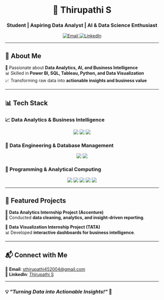 <h1 align="center">🚀 Thirupathi S</h1>  
<h3 align="center">Student | Aspiring Data Analyst | AI & Data Science Enthusiast</h3>  

<p align="center">
  <a href="mailto:sthirupathi452004@gmail.com">
    <img src="https://img.shields.io/badge/Email-D14836?style=flat&logo=gmail&logoColor=white" alt="Email">
  </a>  
  <a href="https://www.linkedin.com/in/thirupathi-s-2517a1295">
    <img src="https://img.shields.io/badge/LinkedIn-0077B5?style=flat&logo=linkedin&logoColor=white" alt="LinkedIn">
  </a>
</p>  

---

## 🚀 About Me  
🎯 Passionate about **Data Analytics, AI, and Business Intelligence**  
📊 Skilled in **Power BI, SQL, Tableau, Python, and Data Visualization**  
📈 Transforming raw data into **actionable insights and business value**  

---

## 📊 Tech Stack  

### **📈 Data Analytics & Business Intelligence**  
<p align="center">
  <img src="https://img.shields.io/badge/Power%20BI-F2C811?style=for-the-badge&logo=powerbi&logoColor=black">
  <img src="https://img.shields.io/badge/Tableau-E97627?style=for-the-badge&logo=tableau&logoColor=white">
  <img src="https://img.shields.io/badge/MS%20Excel-217346?style=for-the-badge&logo=microsoft-excel&logoColor=white">
</p>

### **💾 Data Engineering & Database Management**  
<p align="center">
  <img src="https://img.shields.io/badge/SQL-4479A1?style=for-the-badge&logo=mysql&logoColor=white">
  <img src="https://img.shields.io/badge/DAX-005C9E?style=for-the-badge&logo=microsoft&logoColor=white">
</p>

### **🧠 Programming & Analytical Computing**  
<p align="center">
  <img src="https://img.shields.io/badge/Python-3776AB?style=for-the-badge&logo=python&logoColor=white">
  <img src="https://img.shields.io/badge/Pandas-150458?style=for-the-badge&logo=pandas&logoColor=white">
  <img src="https://img.shields.io/badge/NumPy-013243?style=for-the-badge&logo=numpy&logoColor=white">
  <img src="https://img.shields.io/badge/Matplotlib-11557C?style=for-the-badge&logo=python&logoColor=white">
  <img src="https://img.shields.io/badge/Seaborn-008080?style=for-the-badge&logo=python&logoColor=white">
</p>

---

## 📂 Featured Projects  

🔹 **Data Analytics Internship Project (Accenture)**  
🚀 Conducted **data cleaning, analytics, and insight-driven reporting**.  

🔹 **Data Visualization Internship Project (TATA)**  
📊 Developed **interactive dashboards for business intelligence**.  

---

## 📬 Connect with Me  

📧 **Email**: [sthirupathi452004@gmail.com](mailto:sthirupathi452004@gmail.com)  
🔗 **LinkedIn**: [Thirupathi S](https://www.linkedin.com/in/thirupathi-s-2517a1295)  

---

### 💡 *"Turning Data into Actionable Insights!"* 🚀  
